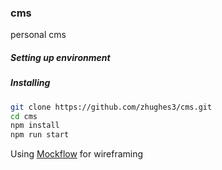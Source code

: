 ### cms
personal cms

##### Setting up environment

##### Installing
```bash
git clone https://github.com/zhughes3/cms.git
cd cms
npm install
npm run start
```
Using [Mockflow](https://mockflow.com/app/#Wireframe) for wireframing 